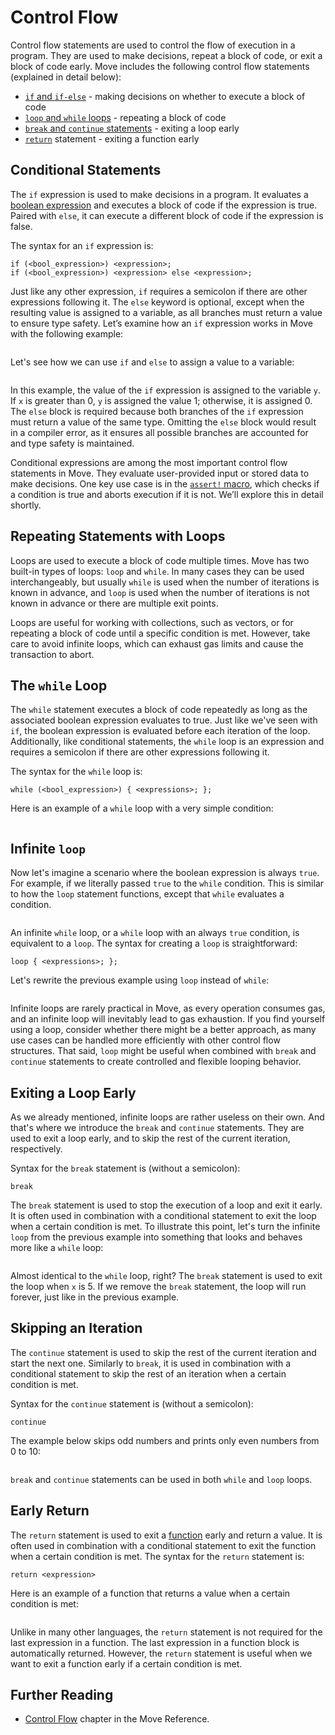 # Control Flow

<!--

Chapter: Basic Syntax
Goal: Introduce control flow statements.
Notes:
    - if/else is an expression
    - while () {} loop
    - continue and break
    - loop {}
    - infinite loop is possible but will lead to gas exhaustion
    - return keyword
    - if is an expression and as such requires a semicolon (!!!)

Links:
    - reference (control flow)
    - coding conventions (control flow)

 -->

Control flow statements are used to control the flow of execution in a program. They are used to
make decisions, repeat a block of code, or exit a block of code early. Move includes the following
control flow statements (explained in detail below):

- [`if` and `if-else`](#conditional-statements) - making decisions on whether to execute a block of
  code
- [`loop` and `while` loops](#repeating-statements-with-loops) - repeating a block of code
- [`break` and `continue` statements](#exiting-a-loop-early) - exiting a loop early
- [`return`](#early-return) statement - exiting a function early

## Conditional Statements

The `if` expression is used to make decisions in a program. It evaluates a
[boolean expression](./expression.md#literals) and executes a block of code if the expression is
true. Paired with `else`, it can execute a different block of code if the expression is false.

The syntax for an `if` expression is:

```move
if (<bool_expression>) <expression>;
if (<bool_expression>) <expression> else <expression>;
```

Just like any other expression, `if` requires a semicolon if there are other expressions following
it. The `else` keyword is optional, except when the resulting value is assigned to a variable, as
all branches must return a value to ensure type safety. Let’s examine how an `if` expression works
in Move with the following example:

```move file=packages/samples/sources/move-basics/control-flow.move anchor=if_condition

```

Let's see how we can use `if` and `else` to assign a value to a variable:

```move file=packages/samples/sources/move-basics/control-flow.move anchor=if_else

```

In this example, the value of the `if` expression is assigned to the variable `y`. If `x` is greater
than 0, `y` is assigned the value 1; otherwise, it is assigned 0. The `else` block is required
because both branches of the `if` expression must return a value of the same type. Omitting the
`else` block would result in a compiler error, as it ensures all possible branches are accounted for
and type safety is maintained.

<!-- TODO: add an error -->

Conditional expressions are among the most important control flow statements in Move. They evaluate
user-provided input or stored data to make decisions. One key use case is in the
[`assert!` macro](./assert-and-abort.md), which checks if a condition is true and aborts execution
if it is not. We’ll explore this in detail shortly.

## Repeating Statements with Loops

Loops are used to execute a block of code multiple times. Move has two built-in types of loops:
`loop` and `while`. In many cases they can be used interchangeably, but usually `while` is used when
the number of iterations is known in advance, and `loop` is used when the number of iterations is
not known in advance or there are multiple exit points.

Loops are useful for working with collections, such as vectors, or for repeating a block of code
until a specific condition is met. However, take care to avoid infinite loops, which can exhaust gas
limits and cause the transaction to abort.

## The `while` Loop

The `while` statement executes a block of code repeatedly as long as the associated boolean
expression evaluates to true. Just like we've seen with `if`, the boolean expression is evaluated
before each iteration of the loop. Additionally, like conditional statements, the `while` loop is an
expression and requires a semicolon if there are other expressions following it.

The syntax for the `while` loop is:

```move
while (<bool_expression>) { <expressions>; };
```

Here is an example of a `while` loop with a very simple condition:

```move file=packages/samples/sources/move-basics/control-flow.move anchor=while_loop

```

## Infinite `loop`

Now let's imagine a scenario where the boolean expression is always `true`. For example, if we
literally passed `true` to the `while` condition. This is similar to how the `loop` statement
functions, except that `while` evaluates a condition.

```move file=packages/samples/sources/move-basics/control-flow.move anchor=infinite_while

```

An infinite `while` loop, or a `while` loop with an always `true` condition, is equivalent to a
`loop`. The syntax for creating a `loop` is straightforward:

```move
loop { <expressions>; };
```

Let's rewrite the previous example using `loop` instead of `while`:

```move file=packages/samples/sources/move-basics/control-flow.move anchor=infinite_loop

```

Infinite loops are rarely practical in Move, as every operation consumes gas, and an infinite loop
will inevitably lead to gas exhaustion. If you find yourself using a loop, consider whether there
might be a better approach, as many use cases can be handled more efficiently with other control
flow structures. That said, `loop` might be useful when combined with `break` and `continue`
statements to create controlled and flexible looping behavior.

## Exiting a Loop Early

As we already mentioned, infinite loops are rather useless on their own. And that's where we
introduce the `break` and `continue` statements. They are used to exit a loop early, and to skip the
rest of the current iteration, respectively.

Syntax for the `break` statement is (without a semicolon):

```move
break
```

The `break` statement is used to stop the execution of a loop and exit it early. It is often used in
combination with a conditional statement to exit the loop when a certain condition is met. To
illustrate this point, let's turn the infinite `loop` from the previous example into something that
looks and behaves more like a `while` loop:

```move file=packages/samples/sources/move-basics/control-flow.move anchor=break_loop

```

Almost identical to the `while` loop, right? The `break` statement is used to exit the loop when `x`
is 5. If we remove the `break` statement, the loop will run forever, just like in the previous
example.

## Skipping an Iteration

The `continue` statement is used to skip the rest of the current iteration and start the next one.
Similarly to `break`, it is used in combination with a conditional statement to skip the rest of an
iteration when a certain condition is met.

Syntax for the `continue` statement is (without a semicolon):

```move
continue
```

The example below skips odd numbers and prints only even numbers from 0 to 10:

```move file=packages/samples/sources/move-basics/control-flow.move anchor=continue_loop

```

`break` and `continue` statements can be used in both `while` and `loop` loops.

## Early Return

The `return` statement is used to exit a [function](./function.md) early and return a value. It is
often used in combination with a conditional statement to exit the function when a certain condition
is met. The syntax for the `return` statement is:

```move
return <expression>
```

Here is an example of a function that returns a value when a certain condition is met:

```move file=packages/samples/sources/move-basics/control-flow.move anchor=return_statement

```

Unlike in many other languages, the `return` statement is not required for the last expression in a
function. The last expression in a function block is automatically returned. However, the `return`
statement is useful when we want to exit a function early if a certain condition is met.

## Further Reading

- [Control Flow](./../../reference/control-flow) chapter in the Move Reference.
